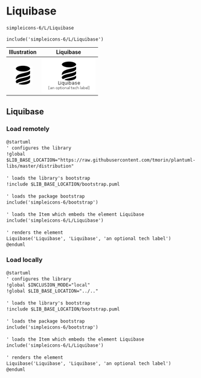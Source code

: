 # Liquibase


```text
simpleicons-6/L/Liquibase
```

```text
include('simpleicons-6/L/Liquibase')
```



| Illustration | Liquibase |
| :---: | :---: |
| ![illustration for Illustration](../../simpleicons-6/L/Liquibase.png) | ![illustration for Liquibase](../../simpleicons-6/L/Liquibase.Local.png) |




## Liquibase

### Load remotely
```plantuml
@startuml
' configures the library
!global $LIB_BASE_LOCATION="https://raw.githubusercontent.com/tmorin/plantuml-libs/master/distribution"

' loads the library's bootstrap
!include $LIB_BASE_LOCATION/bootstrap.puml

' loads the package bootstrap
include('simpleicons-6/bootstrap')

' loads the Item which embeds the element Liquibase
include('simpleicons-6/L/Liquibase')

' renders the element
Liquibase('Liquibase', 'Liquibase', 'an optional tech label')
@enduml
```

### Load locally
```plantuml
@startuml
' configures the library
!global $INCLUSION_MODE="local"
!global $LIB_BASE_LOCATION="../.."

' loads the library's bootstrap
!include $LIB_BASE_LOCATION/bootstrap.puml

' loads the package bootstrap
include('simpleicons-6/bootstrap')

' loads the Item which embeds the element Liquibase
include('simpleicons-6/L/Liquibase')

' renders the element
Liquibase('Liquibase', 'Liquibase', 'an optional tech label')
@enduml
```

